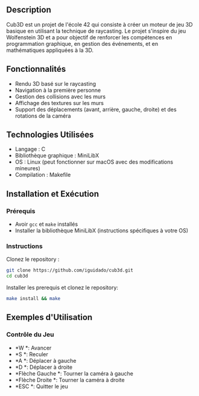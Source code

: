 ## Description
Cub3D est un projet de l'école 42 qui consiste à créer un moteur de jeu 3D basique en utilisant la technique de raycasting. Le projet s'inspire du jeu Wolfenstein 3D et a pour objectif de renforcer les compétences en programmation graphique, en gestion des événements, et en mathématiques appliquées à la 3D.

## Fonctionnalités
- Rendu 3D basé sur le raycasting
- Navigation à la première personne
- Gestion des collisions avec les murs
- Affichage des textures sur les murs
- Support des déplacements (avant, arrière, gauche, droite) et des rotations de la caméra

## Technologies Utilisées
- Langage : C
- Bibliothèque graphique : MiniLibX
- OS : Linux (peut fonctionner sur macOS avec des modifications mineures)
- Compilation : Makefile

## Installation et Exécution

### Prérequis
- Avoir `gcc` et `make` installés
- Installer la bibliothèque MiniLibX (instructions spécifiques à votre OS)

### Instructions
Clonez le repository :
```bash
git clone https://github.com/iguidado/cub3d.git
cd cub3d
```

Installer les prerequis et clonez le repository:
```bash
make install && make
```

## Exemples d'Utilisation
### Contrôle du Jeu
- *W *: Avancer
- *S *: Reculer
- *A *: Déplacer à gauche
- *D *: Déplacer à droite
- *Flèche Gauche *: Tourner la caméra à gauche
- *Flèche Droite *: Tourner la caméra à droite
- *ESC *: Quitter le jeu
